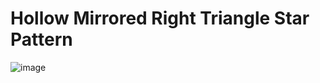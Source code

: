 # Hollow Mirrored Right Triangle Star Pattern
![image](https://user-images.githubusercontent.com/75837613/135946298-fee5945d-e645-4758-93d5-d247ed11ce6f.png)
